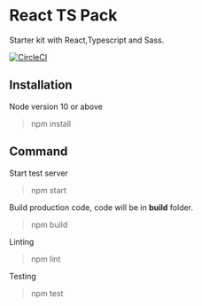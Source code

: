 # React TS Pack

Starter kit with React,Typescript and Sass.

[![CircleCI](https://circleci.com/gh/oscar60310/react-ts-pack.svg?style=svg)](https://circleci.com/gh/oscar60310/react-ts-pack)

## Installation

Node version 10 or above

> npm install

## Command

Start test server

> npm start

Build production code, code will be in **build** folder.

> npm build

Linting

> npm lint

Testing

> npm test
